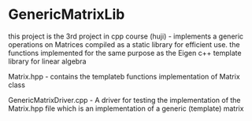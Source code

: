 # GenericMatrixLib

this project is the 3rd project in cpp course (huji) - implements a generic operations on Matrices 
compiled as a static library for efficient use. the functions implemented for the same purpose as the
Eigen c++ template library for linear algebra 

Matrix.hpp - contains the templateb functions implementation of Matrix class

GenericMatrixDriver.cpp - A driver for testing the implementation of the Matrix.hpp file which is
 an implementation of a generic (template) matrix
